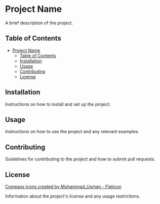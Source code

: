 # Project Name

A brief description of the project.

## Table of Contents

- [Project Name](#project-name)
  - [Table of Contents](#table-of-contents)
  - [Installation](#installation)
  - [Usage](#usage)
  - [Contributing](#contributing)
  - [License](#license)

## Installation

Instructions on how to install and set up the project.

## Usage

Instructions on how to use the project and any relevant examples.

## Contributing

Guidelines for contributing to the project and how to submit pull requests.

## License

<a href="https://www.flaticon.com/free-icons/compass" title="compass icons">Compass icons created by Muhammad_Usman - Flaticon</a>

Information about the project's license and any usage restrictions.
